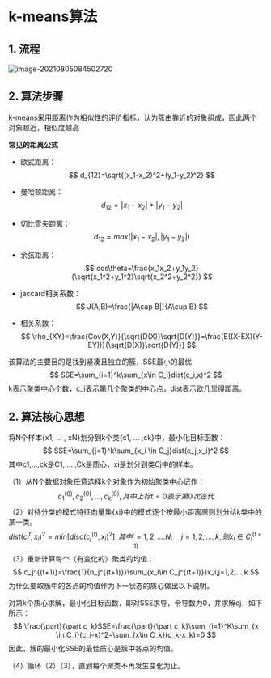 # k-means算法

## 1. 流程

![image-20210805084502720](http://kristina.oss-cn-hangzhou.aliyuncs.com/img/image-20210805084502720.png)

## 2. 算法步骤

k-means采用距离作为相似性的评价指标，认为簇由靠近的对象组成，因此两个对象越近，相似度越高

**常见的距离公式**

* 欧式距离：
  $$
  d_{12}=\sqrt{(x_1-x_2)^2+(y_1-y_2)^2}
  $$

* 曼哈顿距离：
  $$
  d_{12}=|x_1-x_2|+|y_1-y_2|
  $$

* 切比雪夫距离：
  $$
  d_{12}=max(|x_1-x_2|,|y_1-y_2|)
  $$

* 余弦距离：
  $$
  cos\theta=\frac{x_1x_2+y_1y_2}{\sqrt{x_1^2+y_1^2}\sqrt{x_2^2+y_2^2}}
  $$

* jaccard相关系数：
  $$
  J(A,B)=\frac{|A\cap B|}{A\cup B}
  $$
  

* 相关系数：
  $$
  \rho_{XY}=\frac{Cov(X,Y)}{\sqrt{D(X)}\sqrt{D(Y)}}=\frac{E((X-EX)(Y-EY))}{\sqrt{D(X)}\sqrt{D(Y)}}
  $$
  



该算法的主要目的是找到紧凑且独立的簇，SSE最小的最优
$$
SSE=\sum_{i=1}^k\sum_{x\in C_i}dist(c_i,x)^2
$$
k表示聚类中心个数，c_i表示第几个聚类的中心点，dist表示欧几里得距离。

## 2. 算法核心思想

将N个样本{x1, ... , xN}划分到k个类{c1, ... ,ck}中，最小化目标函数：
$$
SSE=\sum_{j=1}^k\sum_{x_i \in C_j}dist(c_j,x_i)^2
$$
其中c1,...,ck是C1, ... ,Ck是质心，xi是划分到类Cj中的样本。

（1）从N个数据对象任意选择k个对象作为初始聚类中心记作：
$$
c_1^{(0)},c_2^{(0)},...,c_k^{(0)},其中上标t=0表示第0次迭代
$$
（2）对待分类的模式特征向量集{xi}中的模式逐个按最小距离原则划分给k类中的某一类。
$$
dist(c_i^{t},x_i)^2=min[disc(c_j^{(t)},x_i)^2],其中i=1,2,....N;\quad j=1,2,...,k,则x_i \in C_l^{(t+1)}
$$
（3）重新计算每个（有变化的）聚类的均值：
$$
c_j^{(t+1)}=\frac{1}{n_j^{(t+1)}}\sum_{x_i\in C_j^{(t+1)}}x_i,j=1,2,...,k
$$
为什么要取簇中的各点的均值作为下一状态的质心做出以下说明。

对第k个质心求解，最小化目标函数，即对SSE求导，令导数为0，并求解cj，如下所示：
$$
\frac{\part}{\part c_k}SSE=\frac{\part}{\part c_k}\sum_{i=1}^K\sum_{x \in C_i}(c_i-x)^2=\sum_{x\in C_k}(c_k-x_k)=0
$$
因此，簇的最小化SSE的最佳质心是簇中各点的均值。

（4）循环（2）（3），直到每个聚类不再发生变化为止。